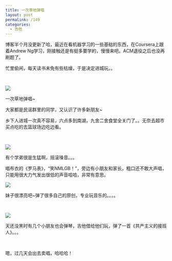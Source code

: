 ```yaml
---
title: 一次草地弹唱
layout: post
permalink: /149
categories:
  - 吉他
---
```

博客半个月没更新了哈，最近在看机器学习的一些基础的东西，在Coursera上跟着Andrew Ng学习，刚接触还是有挺多要学的，慢慢来吧。ACM退役之后也没再刷题了。

忙里偷闲，每天读书未免有些枯燥，于是决定进城玩。。

&nbsp;

[<img class="alignnone" src="https://i0.wp.com/ww2.sinaimg.cn/large/9cd77f2ejw1f43ypxy7vrj217g17garh.jpg?resize=1564%2C1564" data-recalc-dims="1" />](https://i0.wp.com/ww2.sinaimg.cn/large/9cd77f2ejw1f43ypxy7vrj217g17garh.jpg)

一次草地弹唱~

大家都是民谣群里的同学，又认识了许多新朋友~

乡下人进城一次真不容易，六点多到南湖，九舍二舍食堂全关门了。。无奈去超市买点吃的去篮球场边吃边看。

&nbsp;

[<img class="alignnone" src="https://i0.wp.com/ww2.sinaimg.cn/large/9cd77f2ejw1f43ypxey3lj21w01w0b29.jpg?resize=2448%2C2448" data-recalc-dims="1" />](https://i0.wp.com/ww2.sinaimg.cn/large/9cd77f2ejw1f43ypxey3lj21w01w0b29.jpg)

有个学弟很是生猛啊，摇滚嗓音。。。

唱布衣的《罗马表》，“笑NMLGB！”，旁边有小朋友和家长，粗口还不敢大声唱，只能用很大力气发出很低的声音哈哈，非常有意思。

[<img class="alignnone" src="https://i2.wp.com/ww2.sinaimg.cn/large/9cd77f2ejw1f43ypwz3u1j20k00k0q5v.jpg?resize=720%2C720" data-recalc-dims="1" />](https://i2.wp.com/ww2.sinaimg.cn/large/9cd77f2ejw1f43ypwz3u1j20k00k0q5v.jpg)

妹子很漂亮吧~弹了很多自己的原创，专业玩音乐的。。。。

&nbsp;

[<img class="alignnone" src="https://i1.wp.com/ww4.sinaimg.cn/large/9cd77f2ejw1f43ypwiio6j22dc2dcnpe.jpg?resize=3072%2C3072" data-recalc-dims="1" />](https://i1.wp.com/ww4.sinaimg.cn/large/9cd77f2ejw1f43ypwiio6j22dc2dcnpe.jpg)

天还没黑时有几个小朋友也会弹琴，吉他借给他们玩，弹了一首《共产主义的接班人》。。。

&nbsp;

嗯，过几天会出去卖唱，哈哈哈！